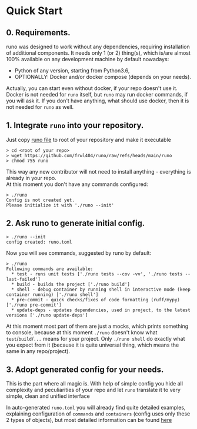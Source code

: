 # Quick Start

## 0. Requirements.

runo was designed to work without any dependencies, 
requiring installation of additional components. 
It needs only 1 (or 2) thing(s), which is/are almost 100% available
on any development machine by default nowadays:
- Python of any version, starting from Python3.6,
- OPTIONALLY: Docker and/or docker compose (depends on your needs).

Actually, you can start even without docker, if your repo doesn't use it.
Docker is not needed for `runo` itself, but `runo` may run docker commands,
if you will ask it. If you don't have anything, what should use docker,
then it is not needed for `runo` as well.

## 1. Integrate `runo` into your repository.

Just copy [runo file](../runo) to root of your repository and make it executable
```
> cd <root of your repo>
> wget https://github.com/frwl404/runo/raw/refs/heads/main/runo
> chmod 755 runo
```
This way any new contributor will not need to install anything - everything is already in your repo.  
At this moment you don't have any commands configured:
```
> ./runo 
Config is not created yet.
Please initialize it with './runo --init'
```

## 2. Ask runo to generate initial config.

```
> ./runo --init
config created: runo.toml
```

Now you will see commands, suggested by runo by default:
```
> ./runo
Following commands are available:
  * test - runs unit tests ['./runo tests --cov -vv', './runo tests --last-failed']
  * build - builds the project ['./runo build']
  * shell - debug container by running shell in interactive mode (keep container running) ['./runo shell']
  * pre-commit - quick checks/fixes of code formatting (ruff/mypy) ['./runo pre-commit']
  * update-deps - updates dependencies, used in project, to the latest versions ['./runo update-deps']
```
At this moment most part of them are just a mocks, which prints something to console,
because at this moment `./runo` doesn't know what `test`/`build`/`...` means for your project.
Only `./runo shell` do exactly what you expect from it (because it is quite universal thing, which means the same in any repo/project).

## 3. Adopt generated config for your needs.

This is the part where all magic is. 
With help of simple config you hide all complexity and peculiarities 
of your repo and let `runo` translate it to very simple,
clean and unified interface

In auto-generated `runo.toml` you will already find quite detailed examples,
explaining configuration of `commands` and `containers` (config uses only these 
2 types of objects), but most detailed information can be found [here](CONFIG.md)

